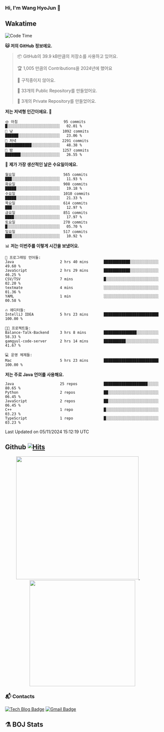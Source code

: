### Hi, I'm Wang HyoJun 👋

## Wakatime
<!--START_SECTION:waka-->
![Code Time](http://img.shields.io/badge/Code%20Time-291%20hrs%2024%20mins-blue)

**🐱 저의 GitHub 정보에요.** 

> 📦 GitHub의 39.9 kB만큼의 저장소를 사용하고 있어요. 
 > 
> 🏆 1,005 만큼의 Contributions을 2024년에 했어요
 > 
> 🚫 구직중이지 않아요.
 > 
> 📜 33개의 Public Repository를 만들었어요. 
 > 
> 🔑 3개의 Private Repository를 만들었어요. 
 > 
**저는 저녁형 인간이에요. 🦉** 

```text
🌞 아침                     95 commits          █░░░░░░░░░░░░░░░░░░░░░░░░   02.01 % 
🌆 낮　                     1092 commits        ██████░░░░░░░░░░░░░░░░░░░   23.06 % 
🌃 저녁                     2291 commits        ████████████░░░░░░░░░░░░░   48.38 % 
🌙 밤　                     1257 commits        ███████░░░░░░░░░░░░░░░░░░   26.55 % 
```
📅 **제가 가장 생산적인 날은 수요일이에요.** 

```text
월요일                      565 commits         ███░░░░░░░░░░░░░░░░░░░░░░   11.93 % 
화요일                      908 commits         █████░░░░░░░░░░░░░░░░░░░░   19.18 % 
수요일                      1010 commits        █████░░░░░░░░░░░░░░░░░░░░   21.33 % 
목요일                      614 commits         ███░░░░░░░░░░░░░░░░░░░░░░   12.97 % 
금요일                      851 commits         ████░░░░░░░░░░░░░░░░░░░░░   17.97 % 
토요일                      270 commits         █░░░░░░░░░░░░░░░░░░░░░░░░   05.70 % 
일요일                      517 commits         ███░░░░░░░░░░░░░░░░░░░░░░   10.92 % 
```


📊 **저는 이번주를 이렇게 시간을 보냈어요.** 

```text
💬 프로그래밍 언어들: 
Java                     2 hrs 40 mins       ████████████░░░░░░░░░░░░░   49.60 % 
JavaScript               2 hrs 29 mins       ████████████░░░░░░░░░░░░░   46.25 % 
CSV/TSV                  7 mins              █░░░░░░░░░░░░░░░░░░░░░░░░   02.20 % 
textmate                 4 mins              ░░░░░░░░░░░░░░░░░░░░░░░░░   01.36 % 
YAML                     1 min               ░░░░░░░░░░░░░░░░░░░░░░░░░   00.58 % 

🔥 에디터들: 
IntelliJ IDEA            5 hrs 23 mins       █████████████████████████   100.00 % 

🐱‍💻 프로젝트들: 
Balance-Talk-Backend     3 hrs 8 mins        ███████████████░░░░░░░░░░   58.33 % 
gamgyul-code-server      2 hrs 14 mins       ██████████░░░░░░░░░░░░░░░   41.67 % 

💻 운영 체제들: 
Mac                      5 hrs 23 mins       █████████████████████████   100.00 % 
```

**저는 주로 Java 언어를 사용해요.** 

```text
Java                     25 repos            ████████████████████░░░░░   80.65 % 
Python                   2 repos             ██░░░░░░░░░░░░░░░░░░░░░░░   06.45 % 
JavaScript               2 repos             ██░░░░░░░░░░░░░░░░░░░░░░░   06.45 % 
C++                      1 repo              █░░░░░░░░░░░░░░░░░░░░░░░░   03.23 % 
TypeScript               1 repo              █░░░░░░░░░░░░░░░░░░░░░░░░   03.23 % 
```




 Last Updated on 05/11/2024 15:12:19 UTC
<!--END_SECTION:waka-->

## Github [![Hits](https://hits.seeyoufarm.com/api/count/incr/badge.svg?url=https%3A%2F%2Fgithub.com%2Fgywns0417%2Fhit-counter&count_bg=%239AEB68&title_bg=%23B1D1F7&icon=&icon_color=%23E7E7E7&title=hits&edge_flat=false)](https://hits.seeyoufarm.com)

<p align="center">
  <a href="https://github.com/gywns0417">
    <img src="https://github-readme-stats.vercel.app/api?username=gywns0417&show_icons=true&theme=catppuccin_latte" width="400" style="max-width:100%;" />
  </a>
  &nbsp;
  &nbsp;
  &nbsp;
  &nbsp;
  <a href="https://github.com/gywns0417">
    <img src="https://github-readme-stats.vercel.app/api/top-langs/?username=gywns0417&layout=compact&show_icons=true&show_owner=true&theme=nord" width="345" style="max-width:100%;"/>
  </a>
</p>


### :mailbox_with_mail: Contacts
[![Tech Blog Badge](http://img.shields.io/badge/-Tech%20blog-black?style=flat-square&logo=github&link=https://king-dev.tistory.com/)](https://king.tistory.com/)
[![Gmail Badge](https://img.shields.io/badge/Gmail-d14836?style=flat-square&logo=Gmail&logoColor=white&link=mailto:gywns0417@gmail.com)](mailto:gywns0417@gmail.com)

## ⚗️ BOJ Stats

<!--[![Solved.ac Profile](http://mazassumnida.wtf/api/v2/generate_badge?boj=gywns0417)](https://solved.ac/gywns0417/)

